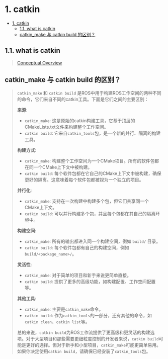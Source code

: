 # 1. catkin

- [1. catkin](#1-catkin)
  - [1.1. what is catkin](#11-what-is-catkin)
  - [catkin\_make 与 catkin build 的区别？](#catkin_make-与-catkin-build-的区别)

## 1.1. what is catkin
>
> [Conceptual Overview](http://wiki.ros.org/catkin/conceptual_overview)

## catkin_make 与 catkin build 的区别？
>
> `catkin_make` 和 `catkin build` 是ROS中用于构建ROS工作空间的两种不同的命令，它们来自不同的catkin工具。下面是它们之间的主要区别：
>
> **来源**:
>
> - `catkin_make`: 这是原始的catkin构建工具，它基于顶层的CMakeLists.txt文件来构建整个工作空间。
> - `catkin build`: 它来自`catkin_tools`包，是一个新的并行、隔离的构建工具。
>
> **构建方式**:
>
> - `catkin_make`: 构建整个工作空间为一个CMake项目。所有的软件包都在同一个CMake上下文中被构建。
> - `catkin build`: 每个软件包都在它自己的CMake上下文中被构建，确保更好的隔离。这意味着每个软件包都被视为一个独立的项目。
>
> **并行化**:
>
> - `catkin_make`: 支持在一次构建中构建多个包，但它们共享同一个CMake上下文。
> - `catkin build`: 可以并行构建多个包，并且每个包都在其自己的隔离环境中。
>
> **构建空间**:
>
> - `catkin_make`: 所有的输出都进入同一个构建空间，例如 `build/` 目录。
> - `catkin build`: 每个软件包都有自己的构建空间，例如 `build/<package_name>/`。
>
> **灵活性**:
>
> - `catkin_make`: 对于简单的项目和新手来说更简单直接。
> - `catkin build`: 提供了更多的高级功能，如构建配置、工作空间配置等。
>
> **其他工具**:
>
> - `catkin_make`: 主要是`catkin_make`命令。
> - `catkin build`: 作为`catkin_tools`的一部分，还有其他的命令，如`catkin clean`、`catkin list`等。
>
> 总的来说，`catkin build`为ROS工作流提供了更高级和更灵活的构建选项。对于大型项目和那些需要更细粒度控制的开发者来说，`catkin build`可能是更好的选择。但对于新手和小型项目，`catkin_make`可能更简单易用。如果你决定使用`catkin build`，请确保已经安装了`catkin_tools`包。
